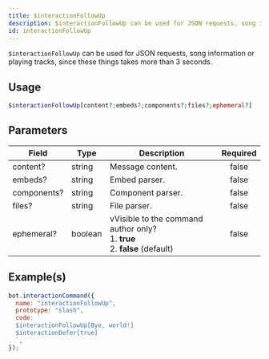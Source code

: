 ```yaml
---
title: $interactionFollowUp
description: $interactionFollowUp can be used for JSON requests, song information or playing tracks, since these things takes more than 3 seconds.
id: interactionFollowUp
---
```


`$interactionFollowUp` can be used for JSON requests, song information or playing tracks, since these things takes more
than 3 seconds.

## Usage

```php
$interactionFollowUp[content?;embeds?;components?;files?;ephemeral?]
```

## Parameters

| Field       | Type    | Description                                                                           | Required |
| ----------- | ------- | ------------------------------------------------------------------------------------- | :------: |
| content?    | string  | Message content.                                                                      |  false   |
| embeds?     | string  | Embed parser.                                                                         |  false   |
| components? | string  | Component parser.                                                                     |  false   |
| files?      | string  | File parser.                                                                          |  false   |
| ephemeral?  | boolean | vVisible to the command author only? <br /> 1. **true** <br /> 2. **false** (default) |  false   |

## Example(s)

```javascript
bot.interactionCommand({
  name: "interactionFollowUp",
  prototype: "slash",
  code: `
  $interactionFollowUp[Bye, world!]
  $interactionDefer[true]
  `,
});
```
